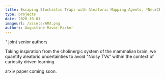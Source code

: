 ```yaml
---
title: Escaping Stochastic Traps with Aleatoric Mapping Agents, *NeurIPS 2020 Biological and Artificial RL workshop, *Augustine N. Mavor-Parker, Kimberly A. Young, Caswell Barry&dagger;, Lewis D. Griffin&dagger;  
type: projects
date: 2020-10-01
imageurl: /assets/AMA.png
authors: Augustine Mavor-Parker
---
```

&dagger; joint senior authors  

Taking inspiration from the cholinergic system of the mammalian brain, we quantify aleatoric uncertainties to avoid
"Noisy TVs" within the context of curiosity driven learning.   

arxiv paper coming soon.
